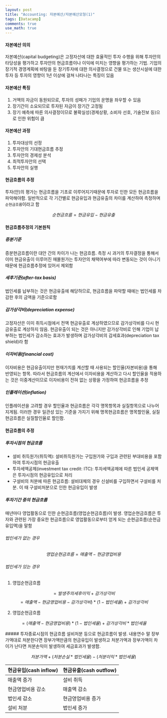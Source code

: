 ```yaml
---
layout: post
title: "Accounting: 자본예산/자본예산모형(1)"
tags: [Datacamp]
comments: true
use_math: true
---
```


#### 자본예산 의의
자본예산(capital budgeting)은 고정자산에 대한 효율적인 투자 수행을 위해 투자안의 타당성을 평가하고 투자안의 현금흐름이나 이익에 미치는 영향을 평가하는 기법. 기업의 장기적 경영계획에 바탕을 둔 장기투자에 대한 의사결정으로 건물 또는 생산시설에 대한 투자 등 투자의 영향이 1년 이상에 걸쳐 나타나는 특징이 있음

#### 자본예산 특징
1. 거액의 자금이 동원되므로, 투자의 성패가 기업의 운명을 좌우할 수 있음
2. 장기간이 소요되므로 투자된 자금이 장기간 고정됨
3. 장기 예측에 따른 의사결정이므로 불확실성(경제상황, 소비자 선호, 기술진보 등)으로 인한 위험이 큼

#### 자본예산 과정
1. 투자대상의 선정
2. 투자안의 기대현금흐름 추정
3. 투자안의 경제성 분석
4. 최적투자안의 선택
5. 투자안의 실행

#### 현금흐름의 추정
투자(안)의 평가는 현금흐름을 기초로 이루어지기때문에 투자로 인한 모든 현금흐름을 파악해야함. 일반적으로 각 기간별로 현금유입과 현금유출의 차이를 계산하여 측정하며 `순현금흐름`이라고 함

$$순현금흐름 = 현금유입 - 현금유출$$

#### 현금흐름추정의 기본원칙
##### 증분기준
증분현금흐름이란 대안 간의 차이가 나는 현금흐름. 측정 시 과거의 투자결정을 통해서 이미 현금유출이 이루어진 매몰원가는 투자안의 채택여부에 따라 변동되는 것이 아니기 때문에 현금흐름추정에 있어서 제외함
##### 세후기준(after-tax basis)
법인세를 납부하는 것은 현금유출에 해당하므로, 현금흐름을 파악할 때에는 법인세를 차감한 후의 금액을 기준으로함
##### 감가상각비(depreciation expense)
고정자산은 이미 취득시점에서 전액 현금유출로 계상하였으므로 감가상각비를 다시 현금유출로 계상하지 않음. 현금유출이 되는 것은 아니지만 감가상각비로 인해 기업이 납부하는 법인세가 감소하는 효과가 발생하며 감가상각비의 감세효과(depreciation tax shield)라 함
##### 이자비용(financial cost)
이자비용은 현금유출이지만 현재가치를 계산할 때 사용되는 할인율(자본비용)을 통해 반영되는 항목. 따라서 현금흐름의 계산에서 이자비용을 계산하고 다시 할인율을 적용하는 것은 이중계산이므로 이자비용이 전혀 없는 상황을 가정하여 현금흐름을 추정
##### 인플레이션(inflation)
인플레이션을 고려할 경우 할인율과 현금흐름은 각각 명목항목과 실질항목으로 나누어지게됨. 이러한 경우 일관성 있는 기준을 가지기 위해 명목현금흐름은 명목할인율, 실질현금흐름은 실질할인율로 할인함.

#### 현금흐름의 추정
##### 투자시점의 현금흐름
- 설비 취득원가(취득액): 설비취득원가는 구입원가와 구입과 관련된 부대비용을 포함하여 투자시점의 현금유출
- 투자세액공제(investment tax credit: ITC): 투자세액공제에 따른 법인세 공제액은 투자시점의 현금유입으로 처리
- 구설비의 처분에 따른 현금흐름: 설비대체의 경우 신설비를 구입하면서 구설비를 처분. 이 때 구설비처분으로 인한 현금유입이 발생

##### 투자기간 중의 현금흐름
매년마다 영업활동으로 인한 순현금흐름(영업순현금흐름)이 발생. 영업순현금흐름은 투자와 관련된 가장 중요한 현금흐름으로 영업활동으로부터 얻게 되는 순현금흐름(순현금유입액)을 말함

###### 법인세가 없는 경우
$$ 영업순현금흐름 = 매출액 - 현금영업비용 $$

###### 법인세가 있는 경우
1. 영업순현금흐름  

$$ = 발생주의 세후이익 + 감가상각비 $$
$$ = 매출액 - 현금영업비용 - 감가상각비) * (1-법인세율) + 감가상각비 $$

2. 영업순현금흐름  

$$ = (매출액 - 현금영업비용) * (1-법인세율) + 감가상각비 * 법인세율 $$

##### 투자종료시점의 현금흐름
설비처분 등으로 현금흐름이 발생. 내용연수 말 장부가액대로 처분한다면 장부가액만큼의 현금유입이 발생하고 처분가액과 장부가액이 차이가 난다면 처분손익이 발생하여 세금효과가 발생함.

$$ 처분가액 + (처분손실 * 법인세율) - (처분이익 * 법인세율) $$

| 현금유입(cash inflow) | 현금유출(cash outflow) |
|-----------------------|------------------------|
| 매출액 증가           | 설비 취득              |
| 현금영업비용 감소     | 매출액 감소            |
| 법인세 감소           | 현금영업비용 증가      |
| 설비 처분             | 법인세 증가            |
